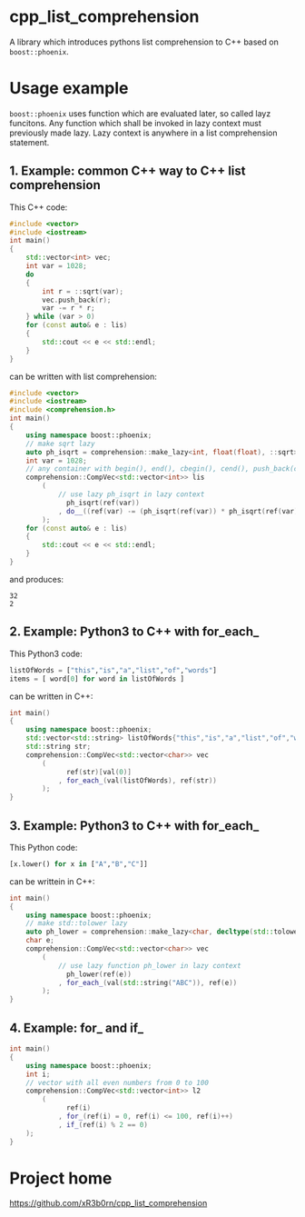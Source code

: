 # cpp_list_comprehension
A library which introduces pythons list comprehension to C++ based on `boost::phoenix`.
# Usage example
`boost::phoenix` uses function which are evaluated later, so called layz funcitons. Any function which shall be invoked in lazy context must previously made lazy. Lazy context is anywhere in a list comprehension statement.
## 1. Example: common C++ way to C++ list comprehension
This C++ code:
```C++
#include <vector>
#include <iostream>
int main()
{
    std::vector<int> vec;
    int var = 1028;
    do
    {
        int r = ::sqrt(var);
        vec.push_back(r);
        var -= r * r;
    } while (var > 0)
    for (const auto& e : lis)
    {
        std::cout << e << std::endl;
    }
}
```
can be written with list comprehension:
```C++
#include <vector>
#include <iostream>
#include <comprehension.h>
int main()
{
    using namespace boost::phoenix;
    // make sqrt lazy
    auto ph_isqrt = comprehension::make_lazy<int, float(float), ::sqrt>();
    int var = 1028;
    // any container with begin(), end(), cbegin(), cend(), push_back(const T& e) defined can be used here
    comprehension::CompVec<std::vector<int>> lis
        (
            // use lazy ph_isqrt in lazy context
              ph_isqrt(ref(var))
            , do__((ref(var) -= (ph_isqrt(ref(var)) * ph_isqrt(ref(var)))) > 0)
        );
    for (const auto& e : lis)
    {
        std::cout << e << std::endl;
    }
}
```
and produces:
```
32
2
```
## 2. Example: Python3 to C++ with for_each_
This Python3 code:
```python
listOfWords = ["this","is","a","list","of","words"]
items = [ word[0] for word in listOfWords ]
```
can be written in C++:
```C++
int main()
{
    using namespace boost::phoenix;
    std::vector<std::string> listOfWords{"this","is","a","list","of","words"}
    std::string str;
    comprehension::CompVec<std::vector<char>> vec
        (
              ref(str)[val(0)]
            , for_each_(val(listOfWords), ref(str))
        );
}
```
## 3. Example: Python3 to C++ with for_each_
This Python code:
```python
[x.lower() for x in ["A","B","C"]]
```
can be writtein in C++:
```C++
int main()
{
    using namespace boost::phoenix;
    // make std::tolower lazy
    auto ph_lower = comprehension::make_lazy<char, decltype(std::tolower), std::tolower>()
    char e;
    comprehension::CompVec<std::vector<char>> vec
        (
            // use lazy function ph_lower in lazy context
              ph_lower(ref(e))
            , for_each_(val(std::string("ABC")), ref(e))
        );
}
```
## 4. Example: for_ and if_
```C++
int main()
{
    using namespace boost::phoenix;
    int i;
    // vector with all even numbers from 0 to 100
    comprehension::CompVec<std::vector<int>> l2
        (
              ref(i)
            , for_(ref(i) = 0, ref(i) <= 100, ref(i)++)
            , if_(ref(i) % 2 == 0)
	);
}
```
# Project home
https://github.com/xR3b0rn/cpp_list_comprehension
